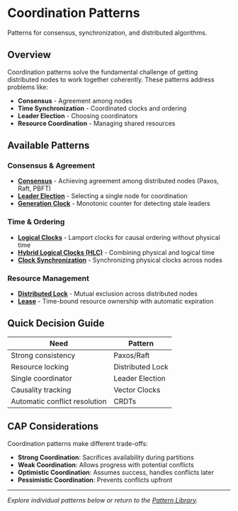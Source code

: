 # Coordination Patterns

Patterns for consensus, synchronization, and distributed algorithms.

## Overview

Coordination patterns solve the fundamental challenge of getting distributed nodes to work together coherently. These patterns address problems like:

- **Consensus** - Agreement among nodes
- **Time Synchronization** - Coordinated clocks and ordering
- **Leader Election** - Choosing coordinators
- **Resource Coordination** - Managing shared resources

## Available Patterns

### Consensus & Agreement
- **[Consensus](coordination/consensus.md)** - Achieving agreement among distributed nodes (Paxos, Raft, PBFT)
- **[Leader Election](coordination/leader-election.md)** - Selecting a single node for coordination
- **[Generation Clock](generation-clock.md)** - Monotonic counter for detecting stale leaders

### Time & Ordering
- **[Logical Clocks](coordination/logical-clocks.md)** - Lamport clocks for causal ordering without physical time
- **[Hybrid Logical Clocks (HLC)](coordination/hlc.md)** - Combining physical and logical time
- **[Clock Synchronization](coordination/clock-sync.md)** - Synchronizing physical clocks across nodes

### Resource Management
- **[Distributed Lock](coordination/distributed-lock.md)** - Mutual exclusion across distributed nodes
- **[Lease](lease.md)** - Time-bound resource ownership with automatic expiration

## Quick Decision Guide

| Need | Pattern |
|------|---------|
| Strong consistency | Paxos/Raft |
| Resource locking | Distributed Lock |
| Single coordinator | Leader Election |
| Causality tracking | Vector Clocks |
| Automatic conflict resolution | CRDTs |

## CAP Considerations

Coordination patterns make different trade-offs:

- **Strong Coordination**: Sacrifices availability during partitions
- **Weak Coordination**: Allows progress with potential conflicts
- **Optimistic Coordination**: Assumes success, handles conflicts later
- **Pessimistic Coordination**: Prevents conflicts upfront

---

*Explore individual patterns below or return to the [Pattern Library](../).*